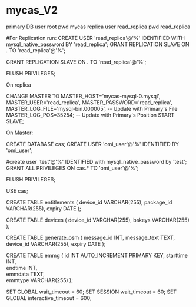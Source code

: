 # mycas_V2





primary DB user root pwd mycas
replica user read_replica pwd read_replica


#For Replication run:
CREATE USER 'read_replica'@'%' IDENTIFIED WITH mysql_native_password BY 'read_replica';
GRANT REPLICATION SLAVE ON *.* TO 'read_replica'@'%';

GRANT REPLICATION SLAVE ON *.* TO 'read_replica'@'%';

FLUSH PRIVILEGES;


On replica

CHANGE MASTER TO 
  MASTER_HOST='mycas-mysql-0.mysql',
  MASTER_USER='read_replica',
  MASTER_PASSWORD='read_replica',
  MASTER_LOG_FILE='mysql-bin.000005',  -- Update with Primary's File
  MASTER_LOG_POS=35254;  -- Update with Primary's Position
START SLAVE;


On Master:

CREATE DATABASE cas;
CREATE USER 'omi_user'@'%' IDENTIFIED BY 'omi_user';

#create user 'test'@'%' IDENTIFIED with mysql_native_password by 'test';
GRANT ALL PRIVILEGES ON cas.* TO 'omi_user'@'%';

FLUSH PRIVILEGES;

USE cas;

CREATE TABLE entitlements (
    device_id VARCHAR(255),
    package_id VARCHAR(255),
    expiry DATE
);

CREATE TABLE devices (
    device_id VARCHAR(255),
    bskeys VARCHAR(255)
);

CREATE TABLE generate_osm (
    message_id INT,
    message_text TEXT,  
    device_id VARCHAR(255),
    expiry DATE
);


CREATE TABLE emmg (
    id INT AUTO_INCREMENT PRIMARY KEY,
    starttime INT,  
    endtime INT,    
    emmdata TEXT,   
    emmtype VARCHAR(255)
);


SET GLOBAL wait_timeout = 60;
SET SESSION wait_timeout = 60;
SET GLOBAL interactive_timeout = 600;


